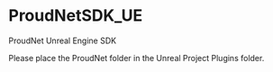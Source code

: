 # ProudNetSDK_UE
ProudNet Unreal Engine SDK

Please place the ProudNet folder in the Unreal Project Plugins folder.
